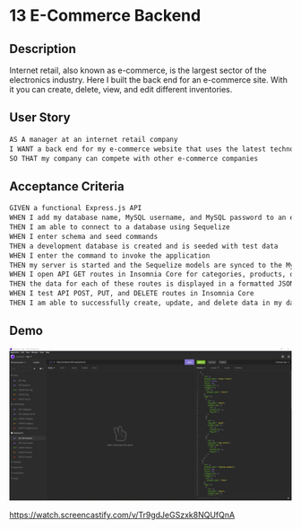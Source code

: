 # 13 E-Commerce Backend

## Description

Internet retail, also known as e-commerce, is the largest sector of the electronics industry. Here I built the back end for an e-commerce site. With it you can create, delete, view, and edit different inventories.

## User Story

```md
AS A manager at an internet retail company
I WANT a back end for my e-commerce website that uses the latest technologies
SO THAT my company can compete with other e-commerce companies
```

## Acceptance Criteria

```md
GIVEN a functional Express.js API
WHEN I add my database name, MySQL username, and MySQL password to an environment variable file
THEN I am able to connect to a database using Sequelize
WHEN I enter schema and seed commands
THEN a development database is created and is seeded with test data
WHEN I enter the command to invoke the application
THEN my server is started and the Sequelize models are synced to the MySQL database
WHEN I open API GET routes in Insomnia Core for categories, products, or tags
THEN the data for each of these routes is displayed in a formatted JSON
WHEN I test API POST, PUT, and DELETE routes in Insomnia Core
THEN I am able to successfully create, update, and delete data in my database
```

## Demo

<img src="./images/Screenshot.jpg" width = "700">

<br/>

https://watch.screencastify.com/v/Tr9gdJeGSzxk8NQUfQnA